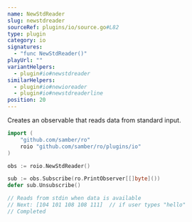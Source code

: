 ```yaml
---
name: NewStdReader
slug: newstdreader
sourceRef: plugins/io/source.go#L82
type: plugin
category: io
signatures:
  - "func NewStdReader()"
playUrl: ""
variantHelpers:
  - plugin#io#newstdreader
similarHelpers:
  - plugin#io#newioreader
  - plugin#io#newstdreaderline
position: 20
---
```


Creates an observable that reads data from standard input.

```go
import (
    "github.com/samber/ro"
    roio "github.com/samber/ro/plugins/io"
)

obs := roio.NewStdReader()

sub := obs.Subscribe(ro.PrintObserver[[]byte]())
defer sub.Unsubscribe()

// Reads from stdin when data is available
// Next: [104 101 108 108 111]  // if user types "hello"
// Completed
```
